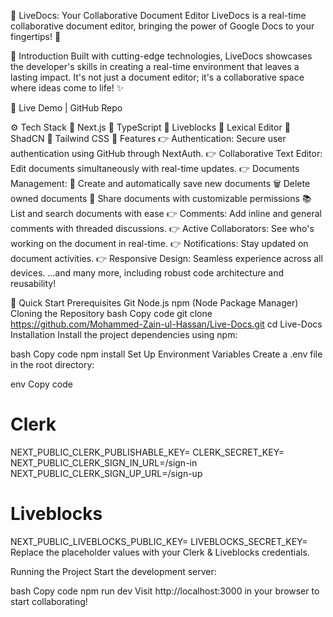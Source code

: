 📝 LiveDocs: Your Collaborative Document Editor
LiveDocs is a real-time collaborative document editor, bringing the power of Google Docs to your fingertips! 🚀

🌟 Introduction
Built with cutting-edge technologies, LiveDocs showcases the developer's skills in creating a real-time environment that leaves a lasting impact. It's not just a document editor; it's a collaborative space where ideas come to life! ✨

🔗 Live Demo | GitHub Repo

⚙️ Tech Stack
🔷 Next.js
🔷 TypeScript
🔷 Liveblocks
🔷 Lexical Editor
🔷 ShadCN
🔷 Tailwind CSS
🔋 Features
👉 Authentication: Secure user authentication using GitHub through NextAuth.
👉 Collaborative Text Editor: Edit documents simultaneously with real-time updates.
👉 Documents Management:
📄 Create and automatically save new documents
🗑️ Delete owned documents
🔗 Share documents with customizable permissions
📚 List and search documents with ease
👉 Comments: Add inline and general comments with threaded discussions.
👉 Active Collaborators: See who's working on the document in real-time.
👉 Notifications: Stay updated on document activities.
👉 Responsive Design: Seamless experience across all devices.
...and many more, including robust code architecture and reusability!

🚀 Quick Start
Prerequisites
Git
Node.js
npm (Node Package Manager)
Cloning the Repository
bash
Copy code
git clone https://github.com/Mohammed-Zain-ul-Hassan/Live-Docs.git
cd Live-Docs
Installation
Install the project dependencies using npm:

bash
Copy code
npm install
Set Up Environment Variables
Create a .env file in the root directory:

env
Copy code
# Clerk
NEXT_PUBLIC_CLERK_PUBLISHABLE_KEY=
CLERK_SECRET_KEY=
NEXT_PUBLIC_CLERK_SIGN_IN_URL=/sign-in
NEXT_PUBLIC_CLERK_SIGN_UP_URL=/sign-up

# Liveblocks
NEXT_PUBLIC_LIVEBLOCKS_PUBLIC_KEY=
LIVEBLOCKS_SECRET_KEY=
Replace the placeholder values with your Clerk & Liveblocks credentials.

Running the Project
Start the development server:

bash
Copy code
npm run dev
Visit http://localhost:3000 in your browser to start collaborating!